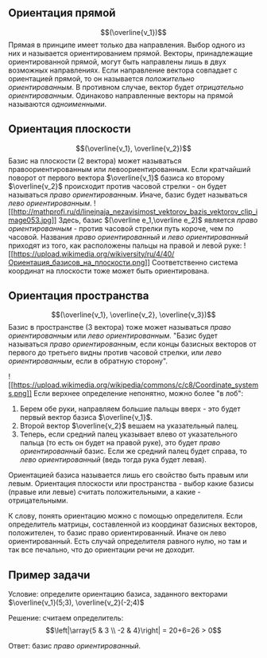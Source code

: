 ## Ориентация прямой
$$(\overline{v_1})$$
Прямая в принципе имеет только два направления. Выбор одного из них и называется ориентированием прямой.
Векторы, принадлежащие ориентированной прямой, могут быть направлены лишь в двух возможных направлениях. Если направление вектора совпадает с ориентацией прямой, то он называется *положительно ориентированным*. В противном случае, вектор будет *отрицательно ориентированным*.
Одинаково направленные векторы на прямой называются *одноименными*.
## Ориентация плоскости
$$(\overline{v_1}, \overline{v_2})$$
Базис на плоскости (2 вектора) может называться правоориентированным или левоориентированным. Если кратчайший поворот от первого вектора $\overline{v_1}$ базиса ко второму $\overline{v_2}$ происходит против часовой стрелки - он будет называться *право ориентированным*. Иначе, базис будет называться *лево ориентированным*.
![[http://mathprofi.ru/d/linejnaja_nezavisimost_vektorov_bazis_vektorov_clip_image053.jpg]]
Здесь, базис $(\overline e_1,\overline e_2)$ является *право ориентированным* - против часовой стрелки путь короче, чем по часовой.
Названия *право ориентированный* и *лево ориентированный* приходят из того, как расположены пальцы на правой и левой руке:
![[https://upload.wikimedia.org/wikiversity/ru/4/40/Ориентация_базисов_на_плоскости.png]]
Соответственно система координат на плоскости тоже может быть ориентирована.
## Ориентация пространства
$$(\overline{v_1}, \overline{v_2}, \overline{v_3})$$
Базис в пространстве (3 вектора) тоже может называться *право ориентированным* или *лево ориентированным*. "Базис будет называться *право ориентированным*, если концы базисных векторов от первого до третьего видны против часовой стрелки, или *лево ориентированным*, если в обратную сторону".

![[https://upload.wikimedia.org/wikipedia/commons/c/c8/Coordinate_systems.png]]
Если верхнее определение непонятно, можно более "в лоб":
1. Берем обе руки, направляем большие пальцы вверх - это будет первый вектор базиса $\overline{v_1}$.
2. Второй вектор $\overline{v_2}$ вешаем на указательный палец.
3. Теперь, если средний палец указывает влево от указательного пальца (то есть он будет на правой руке), это будет *право ориентированный* базис. Если же средний палец будет справа, то *лево ориентированный* (ведь тогда рука будет левая).

Ориентацией базиса называется лишь его свойство быть правым или левым.
Ориентация плоскости или пространства - выбор какие базисы (правые или левые) считать положительными, а какие - отрицательными.

К слову, понять ориентацию можно с помощью определителя. Если определитель матрицы, составленной из координат базисных векторов, положителен, то базис право ориентированный. Иначе он лево ориентированный. Есть случай определителя равного нулю, но там и так все печально, что до ориентации речи не доходит.
## Пример задачи
Условие: определите ориентацию базиса, заданного векторами $\overline{v_1}(5;3), \overline{v_2}(-2;4)$

Решение: считаем определитель:
$$\left|\array{5 & 3 \\ -2 & 4}\right| = 20+6=26 > 0$$

Ответ: базис *право ориентированный*.
